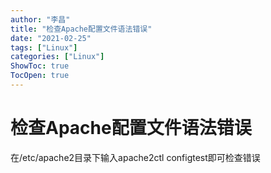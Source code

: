```yaml
---
author: "李昌"
title: "检查Apache配置文件语法错误"
date: "2021-02-25"
tags: ["Linux"]
categories: ["Linux"]
ShowToc: true
TocOpen: true
---
```


# 检查Apache配置文件语法错误

在/etc/apache2目录下输入apache2ctl configtest即可检查错误
